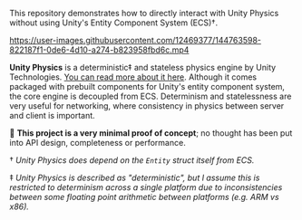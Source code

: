 This repository demonstrates how to directly interact with Unity Physics without using Unity's Entity Component System (ECS)†.

https://user-images.githubusercontent.com/12469377/144763598-822187f1-0de6-4d10-a274-b823958fbd6c.mp4

**Unity Physics** is a deterministic‡ and stateless physics engine by Unity Technologies. [You can read more about it here](https://docs.unity3d.com/Packages/com.unity.physics@0.0/manual/design.html). Although it comes packaged with prebuilt components for Unity's entity component system, the core engine is decoupled from ECS. Determinism and statelessness are very useful for networking, where consistency in physics between server and client is important.

🚨 **This project is a very minimal proof of concept**; no thought has been put into API design, completeness or performance.

† *Unity Physics does depend on the `Entity` struct itself from ECS.*

‡ *Unity Physics is described as "deterministic", but I assume this is restricted to determinism across a single platform due to inconsistencies between some floating point arithmetic between platforms (e.g. ARM vs x86).*
